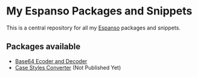 # My Espanso Packages and Snippets

This is a central repository for all my [Espanso](https://espanso.org/) packages and snippets.

## Packages available

- [Base64 Ecoder and Decoder](https://hub.espanso.org/base64-encoder-decoder)
- [Case Styles Converter](https://hub.espanso.org/case-style-converter) (Not Published Yet)

